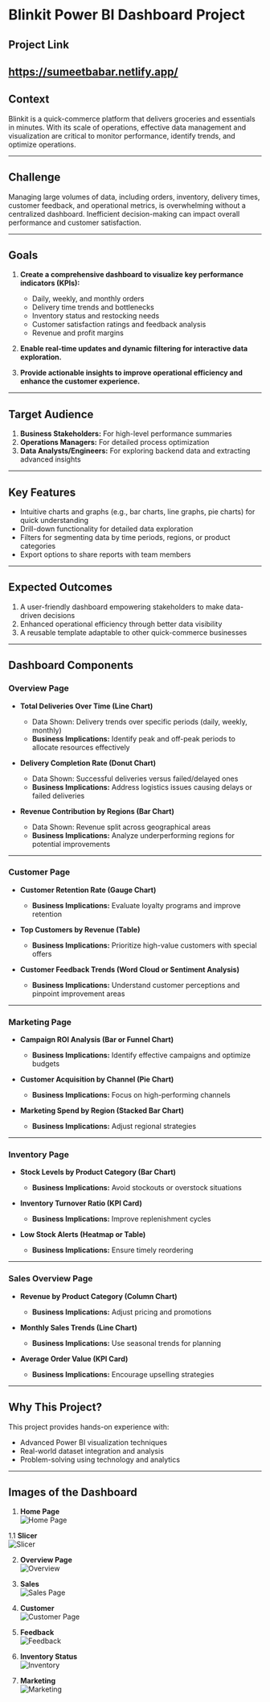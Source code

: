 # **Blinkit Power BI Dashboard Project**

## **Project Link**
https://sumeetbabar.netlify.app/
---

## **Context**  
Blinkit is a quick-commerce platform that delivers groceries and essentials in minutes. With its scale of operations, effective data management and visualization are critical to monitor performance, identify trends, and optimize operations.

---

## **Challenge**  
Managing large volumes of data, including orders, inventory, delivery times, customer feedback, and operational metrics, is overwhelming without a centralized dashboard. Inefficient decision-making can impact overall performance and customer satisfaction.

---

## **Goals**  
1. **Create a comprehensive dashboard to visualize key performance indicators (KPIs):**  
   - Daily, weekly, and monthly orders  
   - Delivery time trends and bottlenecks  
   - Inventory status and restocking needs  
   - Customer satisfaction ratings and feedback analysis  
   - Revenue and profit margins  

2. **Enable real-time updates and dynamic filtering for interactive data exploration.**  

3. **Provide actionable insights to improve operational efficiency and enhance the customer experience.**  

---

## **Target Audience**  
1. **Business Stakeholders:** For high-level performance summaries  
2. **Operations Managers:** For detailed process optimization  
3. **Data Analysts/Engineers:** For exploring backend data and extracting advanced insights  

---

## **Key Features**  
- Intuitive charts and graphs (e.g., bar charts, line graphs, pie charts) for quick understanding  
- Drill-down functionality for detailed data exploration  
- Filters for segmenting data by time periods, regions, or product categories  
- Export options to share reports with team members  

---

## **Expected Outcomes**  
1. A user-friendly dashboard empowering stakeholders to make data-driven decisions  
2. Enhanced operational efficiency through better data visibility  
3. A reusable template adaptable to other quick-commerce businesses  

---

## **Dashboard Components**

### **Overview Page**
- **Total Deliveries Over Time (Line Chart)**  
  - Data Shown: Delivery trends over specific periods (daily, weekly, monthly)  
  - **Business Implications:** Identify peak and off-peak periods to allocate resources effectively  

- **Delivery Completion Rate (Donut Chart)**  
  - Data Shown: Successful deliveries versus failed/delayed ones  
  - **Business Implications:** Address logistics issues causing delays or failed deliveries  

- **Revenue Contribution by Regions (Bar Chart)**  
  - Data Shown: Revenue split across geographical areas  
  - **Business Implications:** Analyze underperforming regions for potential improvements  

---

### **Customer Page**
- **Customer Retention Rate (Gauge Chart)**  
  - **Business Implications:** Evaluate loyalty programs and improve retention  

- **Top Customers by Revenue (Table)**  
  - **Business Implications:** Prioritize high-value customers with special offers  

- **Customer Feedback Trends (Word Cloud or Sentiment Analysis)**  
  - **Business Implications:** Understand customer perceptions and pinpoint improvement areas  

---

### **Marketing Page**
- **Campaign ROI Analysis (Bar or Funnel Chart)**  
  - **Business Implications:** Identify effective campaigns and optimize budgets  

- **Customer Acquisition by Channel (Pie Chart)**  
  - **Business Implications:** Focus on high-performing channels  

- **Marketing Spend by Region (Stacked Bar Chart)**  
  - **Business Implications:** Adjust regional strategies  

---

### **Inventory Page**
- **Stock Levels by Product Category (Bar Chart)**  
  - **Business Implications:** Avoid stockouts or overstock situations  

- **Inventory Turnover Ratio (KPI Card)**  
  - **Business Implications:** Improve replenishment cycles  

- **Low Stock Alerts (Heatmap or Table)**  
  - **Business Implications:** Ensure timely reordering  

---

### **Sales Overview Page**
- **Revenue by Product Category (Column Chart)**  
  - **Business Implications:** Adjust pricing and promotions  

- **Monthly Sales Trends (Line Chart)**  
  - **Business Implications:** Use seasonal trends for planning  

- **Average Order Value (KPI Card)**  
  - **Business Implications:** Encourage upselling strategies  

---

## **Why This Project?**  
This project provides hands-on experience with:  
- Advanced Power BI visualization techniques  
- Real-world dataset integration and analysis  
- Problem-solving using technology and analytics  

---

## **Images of the Dashboard**

1. **Home Page**  
   ![Home Page](images/1.png)

1.1 **Slicer**  
   ![Slicer](images/8.png)

2. **Overview Page**  
   ![Overview](images/2.png)

3. **Sales**  
   ![Sales Page](images/3.png)

4. **Customer**  
   ![Customer Page](images/4.png)

5. **Feedback**  
   ![Feedback](images/5.png)

6. **Inventory Status**  
   ![Inventory](images/6.png)

7. **Marketing**  
   ![Marketing](images/7.png)  
